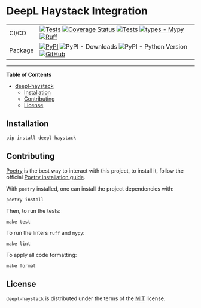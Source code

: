 DeepL Haystack Integration
==========================

|         |                                                                                                                                                                                                                                                                                                                                                                                                                                                                                                                                                                                                 |
|---------|-------------------------------------------------------------------------------------------------------------------------------------------------------------------------------------------------------------------------------------------------------------------------------------------------------------------------------------------------------------------------------------------------------------------------------------------------------------------------------------------------------------------------------------------------------------------------------------------------|
| CI/CD   | [![Tests](https://github.com/dribia/deepl-haystack/actions/workflows/test.yml/badge.svg)](https://github.com/dribia/deepl-haystack/actions/workflows/test.yml) [![Coverage Status](https://img.shields.io/codecov/c/github/dribia/driconfig)](https://codecov.io/gh/dribia/driconfig) [![Tests](https://github.com/dribia/deepl-haystack/actions/workflows/lint.yml/badge.svg)](https://github.com/dribia/deepl-haystack/actions/workflows/lint.yml) [![types - Mypy](https://img.shields.io/badge/types-Mypy-blue.svg)](https://github.com/python/mypy) [![Ruff](https://img.shields.io/endpoint?url=https://raw.githubusercontent.com/astral-sh/ruff/main/assets/badge/v2.json)](https://github.com/astral-sh/ruff) |
| Package | [![PyPI](https://img.shields.io/pypi/v/deepl-haystack)](https://pypi.org/project/deepl-haystack/) ![PyPI - Downloads](https://img.shields.io/pypi/dm/deepl-haystack?color=blue&logo=pypi&logoColor=gold) ![PyPI - Python Version](https://img.shields.io/pypi/pyversions/deepl-haystack?logo=python&logoColor=gold) [![GitHub](https://img.shields.io/github/license/dribia/deepl-haystack?color=blue)](LICENSE)                                                                                                                                                                                |
---

**Table of Contents**

- [deepl-haystack](#deepl-haystack-integration)
  - [Installation](#installation)
  - [Contributing](#contributing)
  - [License](#license)

## Installation

```console
pip install deepl-haystack
```

## Contributing

[Poetry](https://python-poetry.org) is the best way to interact with this project, to install it,
follow the official [Poetry installation guide](https://python-poetry.org/docs/#installation).

With `poetry` installed, one can install the project dependencies with:

```shell
poetry install
```

Then, to run the tests:

```shell
make test
```

To run the linters `ruff` and `mypy`:

```shell
make lint
```

To apply all code formatting:

```shell
make format
```

## License

`deepl-haystack` is distributed under the terms of the
[MIT](https://opensource.org/license/mit) license.
